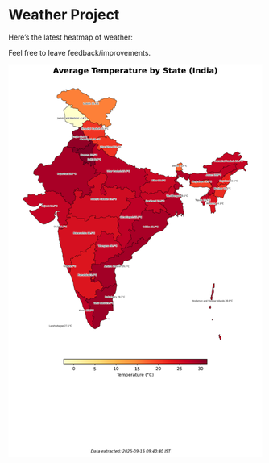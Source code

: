 # Weather Project

Here’s the latest heatmap of weather:

Feel free to leave feedback/improvements.

![India Heatmap](docs/assets/india_heatmap.png?v=C791C2)
